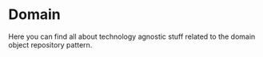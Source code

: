 # Domain

Here you can find all about technology agnostic stuff related to the domain object repository pattern.

